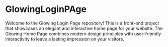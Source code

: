 # GlowingLoginPAge
Welcome to the Glowing Login Page repository! This is a front-end project that showcases an elegant and interactive home page for your website. The Glowing Home Page combines modern design principles with user-friendly interactivity to leave a lasting impression on your visitors.
